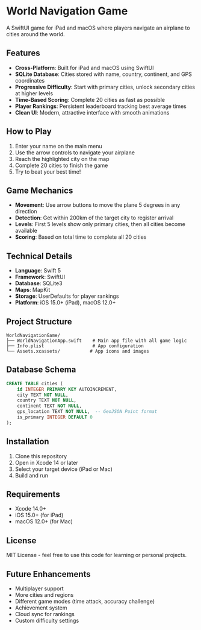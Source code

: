 # World Navigation Game

A SwiftUI game for iPad and macOS where players navigate an airplane to cities around the world.

## Features

- **Cross-Platform**: Built for iPad and macOS using SwiftUI
- **SQLite Database**: Cities stored with name, country, continent, and GPS coordinates
- **Progressive Difficulty**: Start with primary cities, unlock secondary cities at higher levels
- **Time-Based Scoring**: Complete 20 cities as fast as possible
- **Player Rankings**: Persistent leaderboard tracking best average times
- **Clean UI**: Modern, attractive interface with smooth animations

## How to Play

1. Enter your name on the main menu
2. Use the arrow controls to navigate your airplane
3. Reach the highlighted city on the map
4. Complete 20 cities to finish the game
5. Try to beat your best time!

## Game Mechanics

- **Movement**: Use arrow buttons to move the plane 5 degrees in any direction
- **Detection**: Get within 200km of the target city to register arrival
- **Levels**: First 5 levels show only primary cities, then all cities become available
- **Scoring**: Based on total time to complete all 20 cities

## Technical Details

- **Language**: Swift 5
- **Framework**: SwiftUI
- **Database**: SQLite3
- **Maps**: MapKit
- **Storage**: UserDefaults for player rankings
- **Platform**: iOS 15.0+ (iPad), macOS 12.0+

## Project Structure

```
WorldNavigationGame/
├── WorldNavigationApp.swift    # Main app file with all game logic
├── Info.plist                  # App configuration
└── Assets.xcassets/           # App icons and images
```

## Database Schema

```sql
CREATE TABLE cities (
    id INTEGER PRIMARY KEY AUTOINCREMENT,
    city TEXT NOT NULL,
    country TEXT NOT NULL,
    continent TEXT NOT NULL,
    gps_location TEXT NOT NULL,  -- GeoJSON Point format
    is_primary INTEGER DEFAULT 0
);
```

## Installation

1. Clone this repository
2. Open in Xcode 14 or later
3. Select your target device (iPad or Mac)
4. Build and run

## Requirements

- Xcode 14.0+
- iOS 15.0+ (for iPad)
- macOS 12.0+ (for Mac)

## License

MIT License - feel free to use this code for learning or personal projects.

## Future Enhancements

- Multiplayer support
- More cities and regions
- Different game modes (time attack, accuracy challenge)
- Achievement system
- Cloud sync for rankings
- Custom difficulty settings
